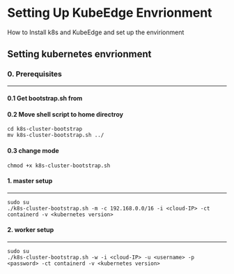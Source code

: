 # Setting Up KubeEdge Envrionment
How to Install k8s and KubeEdge and set up the envirionment

## Setting kubernetes envrionment
### 0. Prerequisites
---------------------------------------
#### 0.1 Get bootstrap.sh from ###
#### 0.2 Move shell script to home directroy
```
cd k8s-cluster-bootstrap
mv k8s-cluster-bootstrap.sh ../
```
#### 0.3 change mode
```
chmod +x k8s-cluster-bootstrap.sh 
```
#### 1. master setup
---------------------------------------
```
sudo su
./k8s-cluster-bootstrap.sh -m -c 192.168.0.0/16 -i <cloud-IP> -ct containerd -v <kubernetes version>
```
#### 2. worker setup
---------------------------------------
```
sudo su
./k8s-cluster-bootstrap.sh -w -i <cloud-IP> -u <username> -p <password> -ct containerd -v <kubernetes version>
```


